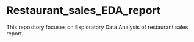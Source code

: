 # Restaurant_sales_EDA_report
This repository focuses on Exploratory Data Analysis of restaurant sales report.
